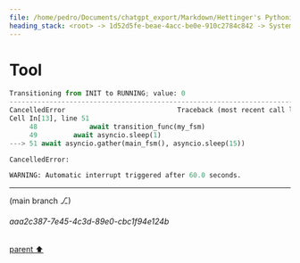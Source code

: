 ```yaml
---
file: /home/pedro/Documents/chatgpt_export/Markdown/Hettinger's Pythonic Coding Style.md
heading_stack: <root> -> 1d52d5fe-beae-4acc-be0e-910c2784c842 -> System -> 990cbfc8-f01c-4465-94d6-e8a9d6fea7b5 -> System -> aaa237dc-dc1e-4222-abfc-c36e07f03dac -> User -> 776fab5c-cc53-47a1-93dc-69a27010cdb2 -> Assistant -> aaa247ef-988b-49a9-9915-daf574ce71f4 -> User -> eeb04c84-cace-44d7-bbf4-3e7201f1b820 -> Assistant -> Table of Contents -> aaa2a5cc-949d-4e45-a2d0-6bec76f30b74 -> User -> 33a36459-de59-441a-b57c-b1d27d5bbad4 -> Assistant -> Futures -> 605be0ce-7fc0-47d8-8fef-58ca8a49c65f -> Assistant -> 0c6dc032-3a73-440d-914f-c72664028d9b -> Tool -> aaa454d4-0532-474b-82f6-8154c1a7612c -> Assistant -> 3237308d-b095-4d08-9746-c7458657226d -> Assistant -> aaa20508-57a4-4965-ba67-5ed4ef91fb76 -> User -> 92fb49ad-feb6-4053-983d-6b162fdbab12 -> Assistant -> d8424461-3cf2-49ac-a5da-ab7a1ddf0f99 -> Tool -> 3618722f-01ac-47cd-a789-3b6a0c7129cf -> Assistant -> Basic Usage -> Common Use-Cases -> Under the Hood -> aaa24d5e-3e65-4629-b95b-4cabd8fd44e1 -> User -> bf752daf-e729-42d7-85c7-57076960e59a -> Assistant -> d324ef77-d01a-487e-ad43-806693056408 -> Tool -> 3c13d1e9-f19f-4d1b-8cc5-134da804ac7d -> Assistant -> Advanced Usage -> Common Use-Cases for Advanced Features -> Under the Hood -> aaa24a82-59ae-4e30-baea-124b766b1cca -> User -> 48a83ee5-bb35-45fe-ac72-347b9a5cde78 -> Assistant -> 114949b2-0cda-4a48-a746-565185d983f7 -> Tool -> 9351035a-5fb3-4196-ab28-00f2d055f2a4 -> Assistant -> Lock -> 1. Acquiring and Releasing a Lock -> 2. Common Use-Cases -> 3. Under the Hood -> aaa26ea7-be3a-4754-8041-262f7d594988 -> User -> 6dc0b33d-eb92-4e52-a234-fd71a726b982 -> Assistant -> 716051e8-b953-427b-9094-4784bd24bf52 -> Tool -> c82dea23-a791-4ced-8798-9ac54e1a4f59 -> Assistant -> 2. Timeouts -> 3. Common Use-Cases for Timeouts -> 4. Under the Hood for Timeouts -> aaa2b275-90be-40ad-9f74-8a2e476ea8fa -> User -> 4216df09-bc59-4114-82b2-aa56a485dec7 -> Assistant -> bb800078-4902-40c4-841d-3d2158678bbc -> Tool -> 4cf8a55a-f8e1-4947-9bc2-f2c7dff4551c -> Assistant -> Event -> 1. Basic Operations -> 2. Common Use-Cases -> 3. Additional Toy Example -> 4. Under the Hood -> aaa278c8-2cb7-43ed-bea6-50f03c00e19b -> User -> 9312f27a-e9e5-4c85-b6a7-cd934371548e -> Assistant -> 559685cb-f762-46ac-bb92-a23de4af6727 -> Tool -> aaa2faf1-3955-472f-b520-7ac04fa5213b -> User -> d42e6a8c-2f13-437e-b152-2db8dbc974a9 -> Assistant -> 7ad95c66-85c0-4473-ab15-c93fffd84bcb -> Tool -> aaa2f619-fc42-4ba1-916d-51b59e7946e0 -> User -> 6f31a534-d29b-408c-b3a5-efbb3d25a342 -> Assistant -> dc49c1d0-abe9-4db6-9876-4460122ee2f0 -> Assistant -> 6aaf87cf-4d70-4033-9f9b-5bb7094353fe -> Tool -> 8f8c00c3-d57c-416e-af53-ff5873b73764 -> Assistant -> 1c8b4b15-4a86-49bb-9c03-4f1f193af18a -> Assistant -> ec00ce06-a0a1-4751-b27d-b26e08ceb275 -> Tool -> aaa227f8-7dd5-4361-8258-88ef6f517c33 -> User -> 6cce2c76-83c7-4bdc-b84c-a58dc5c78369 -> Assistant -> Condition -> 1. Basic Operations -> 2. Common Use-Cases -> 3. Under the Hood -> 4. Toy Problems Ideal for Condition -> aaa21794-6bfb-4283-80c7-8da0a327cb6b -> User -> 06360382-f04a-4dea-95af-987e6ac35d7d -> Assistant -> 81a023c5-b2f4-4f23-8df9-9df482d21ee1 -> Tool -> bf234c59-f2d1-48fb-b3d1-a07e29bbf957 -> Assistant -> 9ea1c19f-bc7c-4796-a71a-f022b328ee34 -> Assistant -> d7bb362b-e8aa-4b8f-b2e2-a2f2121f7f95 -> Tool -> bac644b2-781a-44ca-b895-9e1d0d47a823 -> Assistant -> 9649a504-2a1f-4cc9-a85e-8d72ad198c7e -> Assistant -> 1307032a-f5e0-4dfe-a6c2-da94f404526d -> Tool
---
```

# Tool

```python
Transitioning from INIT to RUNNING; value: 0
---------------------------------------------------------------------------
CancelledError                            Traceback (most recent call last)
Cell In[13], line 51
     48             await transition_func(my_fsm)
     49         await asyncio.sleep(1)
---> 51 await asyncio.gather(main_fsm(), asyncio.sleep(15))

CancelledError: 

WARNING: Automatic interrupt triggered after 60.0 seconds.
```

---

(main branch ⎇)
###### aaa2c387-7e45-4c3d-89e0-cbc1f94e124b
[parent ⬆️](#776fab5c-cc53-47a1-93dc-69a27010cdb2)
